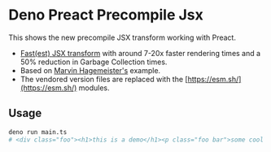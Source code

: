# Deno Preact Precompile Jsx

This shows the new precompile JSX transform working with Preact.

- [Fast(est) JSX transform](https://deno.com/blog/v1.38#fastest-jsx-transform) with around 7-20x faster rendering times and a 50% reduction in Garbage Collection times.
- Based on [Marvin Hagemeister's](https://github.com/marvinhagemeister/deno-jsx-precompile-preact-demo/) example.
- The vendored version files are replaced with the [https://esm.sh/](https://esm.sh/) modules.

## Usage

```bash
deno run main.ts
# <div class="foo"><h1>this is a demo</h1><p class="foo bar">some cool content world</p></div>
```
